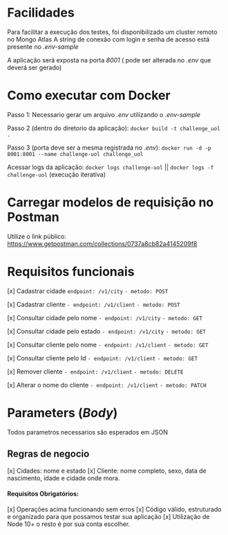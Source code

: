 # Facilidades

Para facilitar a execução dos testes, foi disponibilizado um cluster remoto no Mongo Atlas
A string de conexão com login e senha de acesso está presente no _.env-sample_

A aplicação será exposta na porta _8001_ ( pode ser alterada no _.env_ que deverá ser gerado)

# Como executar com Docker

Passo 1:
Necessario gerar um arquivo _.env_ utilizando o _.env-sample_

Passo 2 (dentro do diretorio da aplicação):
`docker build -t challenge_uol .`

Passo 3 (porta deve ser a mesma registrada no _.env_):
`docker run -d -p 8001:8001 --name challenge-uol challenge_uol`

Acessar logs da aplicação:
`docker logs challenge-uol` || `docker logs -f challenge-uol` (execução iterativa)

# Carregar modelos de requisição no Postman

Utilize o link público: https://www.getpostman.com/collections/0737a8cb82a4145209f8

# Requisitos funcionais

[x] Cadastrar cidade
`endpoint: /v1/city`
`- metodo: POST`

[x] Cadastrar cliente
`- endpoint: /v1/client`
`- metodo: POST`

[x] Consultar cidade pelo nome
`- endpoint: /v1/city`
`- metodo: GET`

[x] Consultar cidade pelo estado
`- endpoint: /v1/city`
`- metodo: GET`

[x] Consultar cliente pelo nome
`- endpoint: /v1/client`
`- metodo: GET`

[x] Consultar cliente pelo Id
`- endpoint: /v1/client`
`- metodo: GET`

[x] Remover cliente
`- endpoint: /v1/client`
`- metodo: DELETE`

[x] Alterar o nome do cliente
`- endpoint: /v1/client`
`- metodo: PATCH`

# Parameters (_Body_)

Todos parametros necessarios são esperados em JSON

## Regras de negocio

[x] Cidades: nome e estado
[x] Cliente: nome completo, sexo, data de nascimento, idade e cidade onde mora.

#### Requisitos Obrigatórios:

[x] Operações acima funcionando sem erros
[x] Código válido, estruturado e organizado para que possamos testar sua aplicação
[x] Utilização de Node 10+ o resto é por sua conta escolher.
